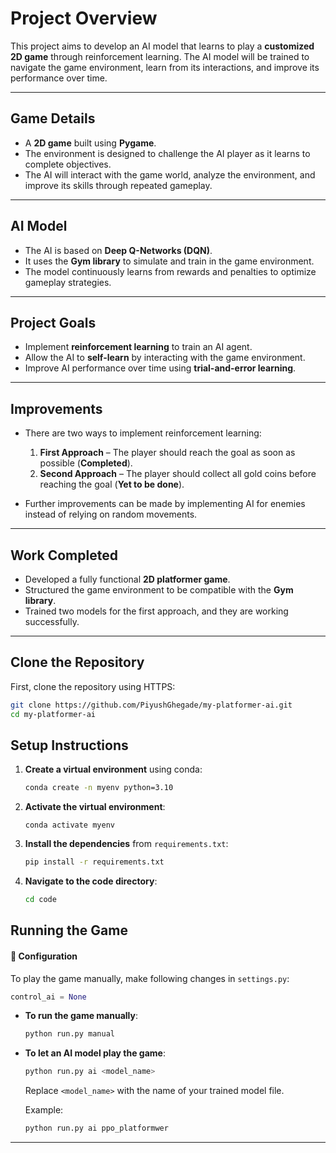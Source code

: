 # **Project Overview**  

This project aims to develop an AI model that learns to play a **customized 2D game** through reinforcement learning. The AI model will be trained to navigate the game environment, learn from its interactions, and improve its performance over time.  

---

## **Game Details**  

- A **2D game** built using **Pygame**.  
- The environment is designed to challenge the AI player as it learns to complete objectives.  
- The AI will interact with the game world, analyze the environment, and improve its skills through repeated gameplay.  

---

## **AI Model**  

- The AI is based on **Deep Q-Networks (DQN)**.  
- It uses the **Gym library** to simulate and train in the game environment.  
- The model continuously learns from rewards and penalties to optimize gameplay strategies.  

---

## **Project Goals**  

- Implement **reinforcement learning** to train an AI agent.  
- Allow the AI to **self-learn** by interacting with the game environment.  
- Improve AI performance over time using **trial-and-error learning**.  

---

## **Improvements**  

- There are two ways to implement reinforcement learning:
  1. **First Approach** – The player should reach the goal as soon as possible (**Completed**).
  2. **Second Approach** – The player should collect all gold coins before reaching the goal (**Yet to be done**).

- Further improvements can be made by implementing AI for enemies instead of relying on random movements.

---

## **Work Completed**  

- Developed a fully functional **2D platformer game**.  
- Structured the game environment to be compatible with the **Gym library**.  
- Trained two models for the first approach, and they are working successfully.  

---

## Clone the Repository

First, clone the repository using HTTPS:

```bash
git clone https://github.com/PiyushGhegade/my-platformer-ai.git
cd my-platformer-ai
```

## Setup Instructions

1. **Create a virtual environment** using conda:

    ```bash
    conda create -n myenv python=3.10
    ```

2. **Activate the virtual environment**:

   ```
   conda activate myenv
   ```

4. **Install the dependencies** from `requirements.txt`:

    ```bash
    pip install -r requirements.txt
    ```

5. **Navigate to the code directory**:

    ```bash
    cd code
    ```

## Running the Game
  #### 🔧 Configuration

To play the game manually, make following changes in `settings.py`:
  
  ```python
  control_ai = None
  ```


- **To run the game manually**:

    ```bash
    python run.py manual
    ```

- **To let an AI model play the game**:

    ```bash
    python run.py ai <model_name>
    ```

    Replace `<model_name>` with the name of your trained model file.

  Example:
    ```bash
    python run.py ai ppo_platformwer
    ```

---


